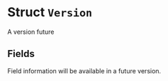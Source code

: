 # Struct `Version`

A version future

## Fields

Field information will be available in a future version.

